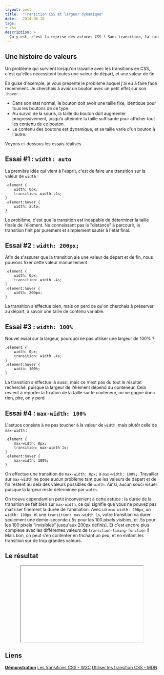 ```yaml
---
layout: post
title:  "Transition CSS et largeur dynamique"
date:   2014-06-10
tags:
- css
description: >
  Ça y est, c'est la reprise des astuces CSS ! Sans transition, la suite... *kof*
---
```


## Une histoire de valeurs

Un problème qui survient lorsqu'on travaille avec les transitions en CSS, c'est qu'elles nécessitent toutes une valeur de départ, et une valeur de fin.

En guise d'exemple, je vous présente le problème auquel j'ai eu à faire face récemment. Je cherchais à avoir un bouton avec un petit effet sur son `:hover` :

 - Dans son état normal, le bouton doit avoir une taille fixe, identique pour tous les boutons de ce type.
 - Au survol de la souris, la taille du bouton doit augmenter progressivement, jusqu'à atteindre la taille suffisante pour afficher tout les contenu de ce bouton.
 - Le contenu des boutons est dynamique, et sa taille varie d'un bouton à l'autre.

Voyons ci-dessous les essais réalisés.

## Essai #1 : `width: auto`

La première idée qui vient à l'esprit, c'est de faire une transition sur la valeur de `width` :

	.element {
		width: 0px;
		transition: width .4s;
	}
	.element:hover {
		width: auto;
	}

Le problème, c'est que la transition est incapable de déterminer la taille finale de l'élément. Ne connaissant pas la "distance" à parcourir, la transition finit par purement et simplement sauter à l'état final.

## Essai #2 : `width: 200px;`

Afin de s'assurer que la transition aie une valeur de départ et de fin, nous pouvons fixer cette valeur manuellement :

	.element {
		width: 0px;
		transition: width .4s;
	}
	.element:hover {
		width: 200px;
	}

La transition s'effectue bien, mais on perd ce qu'on cherchais à préserver au départ, à savoir une taille de contenu variable.

## Essai #3 : `width: 100%`

Nouvel essai sur la largeur, pourquoi ne pas utiliser une largeur de 100% ?

	.element {
		width: 0px;
		transition: width .4s;
	}
	.element:hover {
		width: 100%;
	}

La transition s'effectue là aussi, mais ce n'est pas du tout le résultat recherché, puisque la largeur de l'élément dépend du conteneur. Cela revient à reporter la fixation de la taille sur le conteneur, on ne gagne donc rien, pire, on y perd.

## Essai #4 : `max-width: 100%`

L'astuce consiste à ne pas toucher à la valeur de `width`, mais plutôt celle de `max-width` :

	.element {
		max-width: 0px;
		transition: max-width 1s;
	}
	.element:hover {
		max-width: 100%;
	}

On effectue une transition de `max-width: 0px;` à `max-width: 100%;`. Travailler sur `max-width` ne pose aucun problème tant que les valeurs de départ et de fin restent au delà des valeurs possibles de `width`. Ainsi, aucun souci visuel puisque la largeur reste déterminée par `width`.

On trouve cependant un petit inconvénient à cette astuce : la durée de la transition se fait bien sur `max-width`, ce qui signifie que vous ne pouvez pas maîtriser finement la durée de l'animation. Avec un `max-width: 200px`, un `width: 100px`, et une `transition: max-width 1s`, votre transition va durer seulement une demie-seconde (.5s pour les 100 pixels visibles, et .5s pour les 100 pixels "invisibles" jusqu'aux 200px définis).
Et c'est encore plus complexe avec les différentes valeurs de `transition-timing-function` !! Mais bon, on peut s'en contenter en trichant un peu, et en évitant les transition sur de trop grandes valeurs.

## Le résultat
<center><iframe src="{{ site.url }}/demos/transition-css-largeur-dynamique/index.html" width="400" height="250"></iframe></center>

## Liens
[**Démonstration**](https://blog.smarchal.com/demos/transition-css-largeur-dynamique/index.html)
[Les transitions CSS - W3C](http://www.w3.org/TR/css3-transitions/)
[Utiliser les transition CSS - MDN](https://developer.mozilla.org/en-US/docs/Web/Guide/CSS/Using_CSS_transitions)